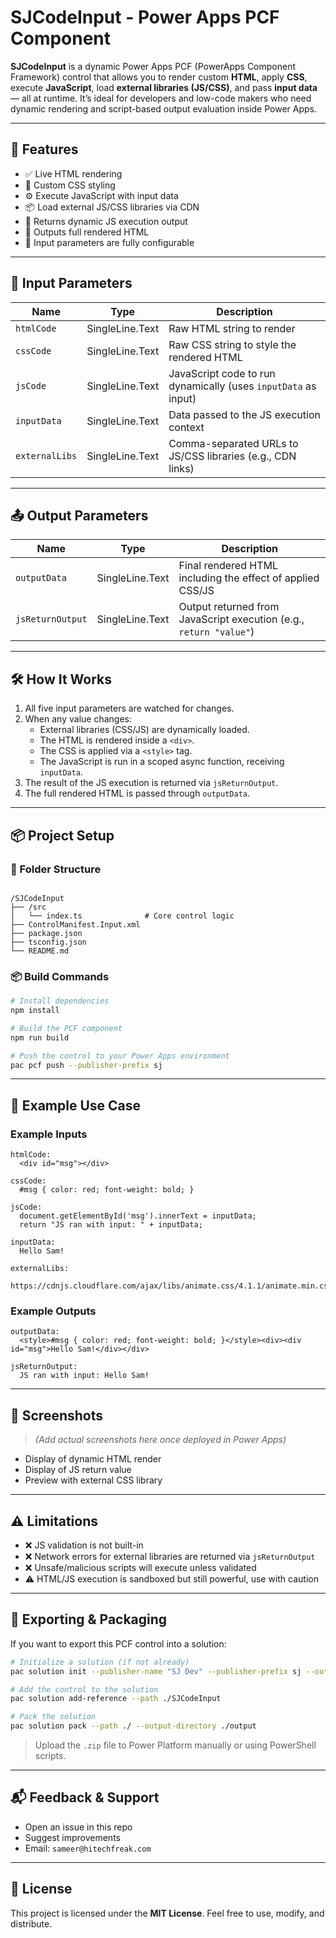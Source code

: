 # SJCodeInput - Power Apps PCF Component

**SJCodeInput** is a dynamic Power Apps PCF (PowerApps Component Framework) control that allows you to render custom **HTML**, apply **CSS**, execute **JavaScript**, load **external libraries (JS/CSS)**, and pass **input data** — all at runtime. It’s ideal for developers and low-code makers who need dynamic rendering and script-based output evaluation inside Power Apps.

---

## 🚀 Features

- ✅ Live HTML rendering
- 🎨 Custom CSS styling
- ⚙️ Execute JavaScript with input data
- 📦 Load external JS/CSS libraries via CDN
- 🔁 Returns dynamic JS execution output
- 🧪 Outputs full rendered HTML
- 🔧 Input parameters are fully configurable

---

## 🔧 Input Parameters

| Name           | Type              | Description                                                              |
|----------------|-------------------|--------------------------------------------------------------------------|
| `htmlCode`     | SingleLine.Text   | Raw HTML string to render                                                |
| `cssCode`      | SingleLine.Text   | Raw CSS string to style the rendered HTML                                |
| `jsCode`       | SingleLine.Text   | JavaScript code to run dynamically (uses `inputData` as input)           |
| `inputData`    | SingleLine.Text   | Data passed to the JS execution context                                  |
| `externalLibs` | SingleLine.Text   | Comma-separated URLs to JS/CSS libraries (e.g., CDN links)               |

---

## 📤 Output Parameters

| Name             | Type            | Description                                                              |
|------------------|-----------------|--------------------------------------------------------------------------|
| `outputData`     | SingleLine.Text | Final rendered HTML including the effect of applied CSS/JS               |
| `jsReturnOutput` | SingleLine.Text | Output returned from JavaScript execution (e.g., `return "value"`)       |

---

## 🛠️ How It Works

1. All five input parameters are watched for changes.
2. When any value changes:
   - External libraries (CSS/JS) are dynamically loaded.
   - The HTML is rendered inside a `<div>`.
   - The CSS is applied via a `<style>` tag.
   - The JavaScript is run in a scoped async function, receiving `inputData`.
3. The result of the JS execution is returned via `jsReturnOutput`.
4. The full rendered HTML is passed through `outputData`.

---

## 📦 Project Setup

### 📁 Folder Structure

```

/SJCodeInput
├── /src
│   └── index.ts              # Core control logic
├── ControlManifest.Input.xml
├── package.json
├── tsconfig.json
└── README.md

````

### 📦 Build Commands

```bash
# Install dependencies
npm install

# Build the PCF component
npm run build

# Push the control to your Power Apps environment
pac pcf push --publisher-prefix sj
````

---

## 🧪 Example Use Case

### Example Inputs

```plaintext
htmlCode:
  <div id="msg"></div>

cssCode:
  #msg { color: red; font-weight: bold; }

jsCode:
  document.getElementById('msg').innerText = inputData;
  return "JS ran with input: " + inputData;

inputData:
  Hello Sam!

externalLibs:
  https://cdnjs.cloudflare.com/ajax/libs/animate.css/4.1.1/animate.min.css
```

### Example Outputs

```plaintext
outputData:
  <style>#msg { color: red; font-weight: bold; }</style><div><div id="msg">Hello Sam!</div></div>

jsReturnOutput:
  JS ran with input: Hello Sam!
```

---

## 📸 Screenshots

> *(Add actual screenshots here once deployed in Power Apps)*

* Display of dynamic HTML render
* Display of JS return value
* Preview with external CSS library

---

## ⚠️ Limitations

* ❌ JS validation is not built-in
* ❌ Network errors for external libraries are returned via `jsReturnOutput`
* ❌ Unsafe/malicious scripts will execute unless validated
* ⚠️ HTML/JS execution is sandboxed but still powerful, use with caution

---

## 🧰 Exporting & Packaging

If you want to export this PCF control into a solution:

```bash
# Initialize a solution (if not already)
pac solution init --publisher-name "SJ Dev" --publisher-prefix sj --output-directory .

# Add the control to the solution
pac solution add-reference --path ./SJCodeInput

# Pack the solution
pac solution pack --path ./ --output-directory ./output
```

> Upload the `.zip` file to Power Platform manually or using PowerShell scripts.

---

## 📬 Feedback & Support

* Open an issue in this repo
* Suggest improvements
* Email: `sameer@hitechfreak.com`

---

## 📄 License

This project is licensed under the **MIT License**. Feel free to use, modify, and distribute.
